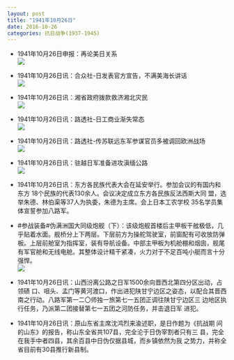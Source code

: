 ```yaml
---
layout: post
title: "1941年10月26日"
date: 2016-10-26
categories: 抗日战争(1937-1945)
---
```


<meta name="referrer" content="no-referrer" />

- 1941年10月26日申报：再论美日关系 <br/><img src="https://ww1.sinaimg.cn/large/aca367d8jw1f962euowsdj20pt0wynid.jpg" />

- 1941年10月26日讯：合众社-日发表官方宣告，不满美海长讲话 <br/><img src="https://ww1.sinaimg.cn/large/aca367d8jw1f960ohm18wj208n0kggob.jpg" />

- 1941年10月26日讯：湘省政府拨款救济湘北灾民 <br/><img src="https://ww2.sinaimg.cn/large/aca367d8jw1f95yye1d4mj209g076t9q.jpg" />

- 1941年10月26日讯：路透社-日工商业渐失常态 <br/><img src="https://ww4.sinaimg.cn/large/aca367d8jw1f95x7syrpyj20gg07babz.jpg" />

- 1941年10月26日讯：路透社-传苏联远东军参谋官员多被调回欧洲战场 <br/><img src="https://ww4.sinaimg.cn/large/aca367d8jw1f95tr1bnq2j206d061gm3.jpg" />

- 1941年10月26日讯：驻越日军准备进攻滇缅公路 <br/><img src="https://ww1.sinaimg.cn/large/aca367d8jw1f95jc8hmzdj20bf0bmtae.jpg" />

- 1941年10月26日讯：东方各民族代表大会在延安举行。参加会议的有国内和东方 18个民族的代表130余人。会议决定成立东方各民族反法西斯大同 盟，选举朱德、林伯渠等37人为执委，朱德为主席。会上日本工农学校 35名学员集体宣誓参加八路军。 

- #参战装备#伪满洲国大同级炮舰（下）：该级炮舰首楼后主甲板干舷极低，几乎贴着水面。舰桥分上下两层。下层前方为操舵驾驶室，前窗配有可收放防弹板。上层前舱室为指挥室，装有导航设备。中部主甲板为机舱棚和烟囱，舰尾有军官舱和无线电舱。其整体设计精干紧凑，火力对于不足百吨小艇而言十分强悍。 <br/><img src="https://ww2.sinaimg.cn/large/aca367d8jw1f95fvm3l1xj20e50t6wjk.jpg" />

- 1941年10月26日讯：山西汾离公路之日军1500余向晋西北第四分区出动，占领碛 口、咀头、孟门等黄河渡口，作出进犯陕甘宁边区之姿态，以配合其晋西 南之行动。八路军第一二〇师独一旅第七一五团正调往陕甘宁边区三 边地区执行任务，乃派第二团接替第七一五团之河防任务，并击退日军 进犯。 

- 1941年10月26日讯：原山东省主席沈鸿烈来渝述职，是日作题为《抗战期 间的山东》的报告，称山东全省共107县，完全沦于日伪宰割者只有三 县，完全在我手中者四县，其余百县中日伪仅据县城，而乡镇依然为我 之势力，并称全省目前有30县推行新县制。 

